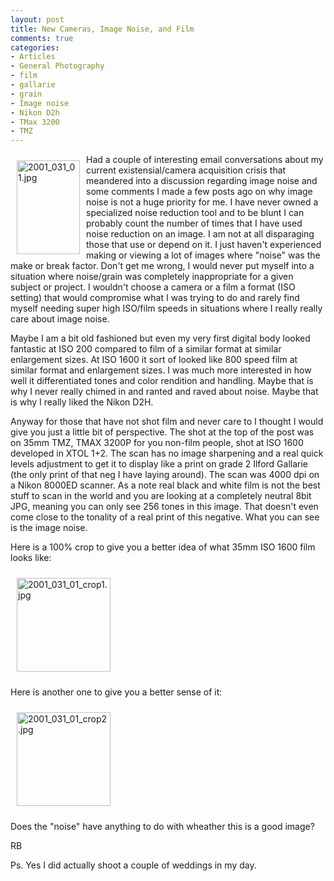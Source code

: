 ```yaml
---
layout: post
title: New Cameras, Image Noise, and Film
comments: true
categories:
- Articles
- General Photography
- film
- gallarie
- grain
- Image noise
- Nikon D2h
- TMax 3200
- TMZ
---
```

<a rel="lightbox" href="/wp-content/uploads/2009/05/2001_031_01.jpg"><img title="2001_031_01.jpg" src="/wp-content/uploads/2009/05/.thumbs/.2001_031_01.jpg" border="0" alt="2001_031_01.jpg" hspace="10" vspace="10" width="101" height="150" align="left" /></a>Had a couple of interesting email conversations about my current existensial/camera acquisition crisis that meandered into a discussion regarding image noise and some comments I made a few posts ago on why image noise is not a huge priority for me. I have never owned a specialized noise reduction tool and to be blunt I can probably count the number of times that I have used noise reduction on an image. I am not at all disparaging those that use or depend on it. I just haven't experienced making or viewing a lot of images where "noise" was the make or break factor. Don't get me wrong, I would never put myself into a situation where noise/grain was completely inappropriate for a given subject or project. I wouldn't choose a camera or a film a format (ISO setting) that would compromise what I was trying to do and rarely find myself needing super high ISO/film speeds in situations where I really really care about image noise.

Maybe I am a bit old fashioned but even my very first digital body looked fantastic at ISO 200 compared to film of a similar format at similar enlargement sizes. At ISO 1600 it sort of looked like 800 speed film at similar format and enlargement sizes. I was much more interested in how well it differentiated tones and color rendition and handling. Maybe that is why I never really chimed in and ranted and raved about noise. Maybe that is why I really liked the Nikon D2H.

Anyway for those that have not shot film and never care to I thought I would give you just a little bit of perspective. The shot at the top of the post was on 35mm TMZ, TMAX 3200P for you non-film people, shot at ISO 1600 developed in XTOL 1+2. The scan has no image sharpening and a real quick levels adjustment to get it to display like a print on grade 2 Ilford Gallarie (the only print of that neg I have laying around). The scan was 4000 dpi on a Nikon 8000ED scanner. As a note real black and white film is not the best stuff to scan in the world and you are looking at a completely neutral 8bit JPG, meaning you can only see 256 tones in this image. That doesn't even come close to the tonality of a real print of this negative. What you can see is the image noise.

Here is a 100% crop to give you a better idea of what 35mm ISO 1600 film looks like:

<a rel="lightbox" href="/wp-content/uploads/2009/05/2001_031_01_crop1.jpg"><img title="2001_031_01_crop1.jpg" src="/wp-content/uploads/2009/05/.thumbs/.2001_031_01_crop1.jpg" border="0" alt="2001_031_01_crop1.jpg" hspace="10" vspace="10" width="150" height="150" /></a>

Here is another one to give you a better sense of it:

<a rel="lightbox" href="/wp-content/uploads/2009/05/2001_031_01_crop2.jpg"><img title="2001_031_01_crop2.jpg" src="/wp-content/uploads/2009/05/.thumbs/.2001_031_01_crop2.jpg" border="0" alt="2001_031_01_crop2.jpg" hspace="10" vspace="10" width="150" height="150" /></a>

Does the "noise" have anything to do with wheather this is a good image?

RB

Ps. Yes I did actually shoot a couple of weddings in my day.